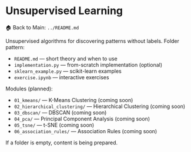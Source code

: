 # Unsupervised Learning

🏠 Back to Main: `../README.md`

Unsupervised algorithms for discovering patterns without labels. Folder pattern:
- `README.md` — short theory and when to use
- `implementation.py` — from-scratch implementation (optional)
- `sklearn_example.py` — scikit-learn examples
- `exercise.ipynb` — interactive exercises

Modules (planned):
- `01_kmeans/` — K-Means Clustering (coming soon)
- `02_hierarchical_clustering/` — Hierarchical Clustering (coming soon)
- `03_dbscan/` — DBSCAN (coming soon)
- `04_pca/` — Principal Component Analysis (coming soon)
- `05_tsne/` — t-SNE (coming soon)
- `06_association_rules/` — Association Rules (coming soon)

If a folder is empty, content is being prepared.
